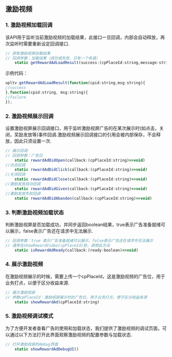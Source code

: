 ## 激励视频

### 1. 激励视频加载回调
  该API用于监听当前激励视频的加载结果，此接口一旦回调，内部会自动释放，再次监听时需要重新设定回调接口.
```javascript
// 获取激励视屏加载结果
// 回调参数：加载结果（成功或失败，只有一个有值）
    static getRewardAdLoadResult(success:(cpPlaceId:string,message:string)=>void,failure:(cpPlaceId:string,message:string)=>void)
```

示例代码：
```javascript
upltv.getRewardAdLoadResult(function(cpid:string,msg:string){
//success
},function(cpid:string, msg:string){
//failure
});
```

### 2. 激励视频展示回调
  设置激励视屏展示回调接口，用于监听激励视屏广告的在某次展示时(如点击，关闭，奖励发放等)事件回调.激励视频展示回调接口的引用会被内部保存，不会释放，因此只须设置一次.
```javascript
// 展示回调
// 回调参数：广告位
    static rewardAdDidOpen(callback:(cpPlaceId:string)=>void)
//点击回调
    static rewardAdDidClick(callback:(cpPlaceId:string)=>void)
//关闭回调
    static rewardAdDidClose(callback:(cpPlaceId:string)=>void)
//激励发放成功回调
    static rewardAdDidGiven(callback:(cpPlaceId:string)=>void)
//激励发放失败回调
    static rewardAdDidAbandon(callback:(cpPlaceId:string)=>void)
```

### 3. 判断激励视频加载状态
判断激励视屏是否加载成功，并同步返回boolean结果，true表示广告准备就绪可以展示，false表示广告还在请求中无法展示.
```javascript
// 回调参数：true 表示广告准备就绪可以展示，false表示广告还在请求中无法展示
// 通常在showRewardVideo(cpPlaceId)前，调用此方法
    static isRewardAdReady(callback:(ready:boolean)=>void)
```

### 4. 展示激励视频
在激励视频展示的时候，需要上传一个cpPlaceId，这是激励视频的广告位，用于业务打点，以便于区分收益来源.
```javascript
// 展示激励视屏
// 参数cpPlaceId：激励视屏展示时的广告位，用于业务打点，便于区分收益来源
    static showRewardAd(cpPlaceId:string)
```

### 5. 激励视频调试模式
为了方便开发者查看广告的使用和加载状态，我们提供了激励视频的调试页面，可以通过以下方法打开此界面观察激励视频的配置参数与加载状态.
```javascript
// 打开激励视屏的debug界面
    static showRewardAdDebugUI()
```
